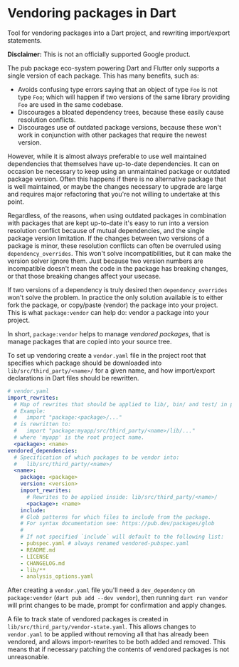 # Vendoring packages in Dart

Tool for vendoring packages into a Dart project, and rewriting import/export
statements.

**Disclaimer:** This is not an officially supported Google product.

The pub package eco-system powering Dart and Flutter only supports a single
version of each package. This has many benefits, such as:
 * Avoids confusing type errors saying that an object of type `Foo` is not
   type `Foo`; which will happen if two versions of the same library providing
   `Foo` are used in the same codebase.
 * Discourages a bloated dependency trees, because these easily cause
   resolution conflicts.
 * Discourages use of outdated package versions, because these won't work in
   conjunction with other packages that require the newest version.

However, while it is almost always preferable to use well maintained
dependencies that themselves have up-to-date dependencies. It can on occasion be
necessary to keep using an unmaintained package or outdated package version.
Often this happens if there is no alternative package that is well maintained,
or maybe the changes necessary to upgrade are large and requires major
refactoring that you're not willing to undertake at this point.

Regardless, of the reasons, when using outdated packages in combination with
packages that are kept up-to-date it's easy to run into a version resolution
conflict because of mutual dependencies, and the single package version
limitation. If the changes between two versions of a package is minor, these
resolution conflicts can often be overruled using `dependency_overrides`.
This won't solve incompatibilities, but it can make the version solver ignore
them. Just because two version numbers are incompatible doesn't mean the code in
the package has breaking changes, or that those breaking changes affect your
usecase.

If two versions of a dependency is truly desired then `dependency_overrides`
won't solve the problem. In practice the only solution available is to either
fork the package, or copy/paste (vendor) the package into your project. This is
what `package:vendor` can help do: vendor a package into your project.

In short, `package:vendor` helps to manage _vendored packages_, that is
manage packages that are copied into your source tree.

To set up vendoring create a
`vendor.yaml` file in the project root that specifies which package should be downloaded into
`lib/src/third_party/<name>/` for a given name, and how import/export
declarations in Dart files should be rewritten.

```yaml
# vendor.yaml
import_rewrites:
  # Map of rewrites that should be applied to lib/, bin/ and test/ in project.
  # Example:
  #   import "package:<package>/..."
  # is rewritten to:
  #   import "package:myapp/src/third_party/<name>/lib/..."
  # where 'myapp' is the root project name.
  <package>: <name>
vendored_dependencies:
  # Specification of which packages to be vendor into:
  #   lib/src/third_party/<name>/
  <name>:
    package: <package>
    version: <version>
    import_rewrites:
      # Rewrites to be applied inside: lib/src/third_party/<name>/
      <package>: <name>
    include:
    # Glob patterns for which files to include from the package.
    # For syntax documentation see: https://pub.dev/packages/glob
    #
    # If not specified `include` will default to the following list:
    - pubspec.yaml # always renamed vendored-pubspec.yaml
    - README.md
    - LICENSE
    - CHANGELOG.md
    - lib/**
    - analysis_options.yaml
```

After creating a `vendor.yaml` file you'll need a `dev_dependency` on
`package:vendor` (`dart pub add --dev vendor`), then running `dart run vendor`
will print changes to be made, prompt for confirmation and apply changes.

A file to track state of vendored packages is created in
`lib/src/third_party/vendor-state.yaml`. This allows changes to `vendor.yaml` to
be applied without removing all that has already been vendored, and allows
import-rewrites to be both added and removed. This means that if necessary
patching the contents of vendored packages is not unreasonable.

